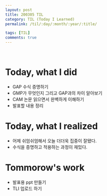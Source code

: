 ```yaml
---
layout: post
title: 200305 TIL
category: TIL (Today I Learned)
permalink: /til/:day/:month/:year/:title/

tags: [TIL]
comments: true
---
```

<br/>

# Today, what I did
- GAP 수식 증명하기
- GMP가 무엇인지 그리고 GAP과의 차이 알아보기
- CAM 논문 읽으면서 완벽하게 이해하기
- 발표할 내용 정리


# Today, what I realized
- 어제 쉬엄쉬엄해서 오늘 더더욱 집중이 잘됐다.
- 수식을 증명하고 적용하는 과정이 재밌다.


# Tommorow's work
- 발표용 ppt 만들기
- TLI 업로드 하기


